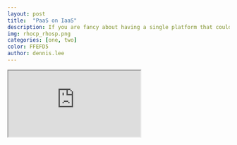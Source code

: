 ```yaml
---
layout: post
title:  "PaaS on IaaS"
description: If you are fancy about having a single platform that could host not only VM but also baremetal as well as container, you've got to read this :). In my previous post, I have shared that Red Hat Openstack Platform (RHOSP) supports multi-tenancy BMaaS (credit goes to blog post by Chris Janiszewski). The missing piece of the puzzle is containers which can be addressed by Red Hat Containers Platform (RHOCP - Openshift). RHOCP and RHOSP is a powerful combo because RHOSP as the IaaS is capable of offering many value added services to be consumed by RHOCP with the likes of LBaaS (powered by Octavia), Heat stack, Manila, etc. Openshift can also be deployed seamlessly on RHOSP using Ansible. This article describes the simple procedure to deploy RHOCPv3.11 on RHOSPv13 (Queens) and how application can be provisioned without involving the administrator of infrastructure to prepare the virtual resources upfront.
img: rhocp_rhosp.png
categories: [one, two]
color: FFEFD5
author: dennis.lee
---
```

<iframe src="https://docs.google.com/document/d/e/2PACX-1vQSDV_qDxOH6txoAWy5KBo_3RPqsAEBJDzM-owzo5Eq9cIWNHvqaG-AGFRN04GvuJ6_Yv_cpFOefe_z/pub?embedded=true"></iframe>
